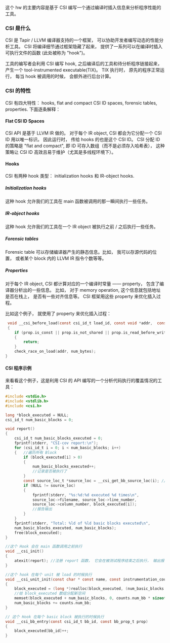 这个 hw 的主要内容是基于 CSI 编写一个通过编译时插入信息来分析程序性能的工具。

### CSI 是什么

CSI 是 Tapir / LLVM 编译器支持的一个框架， 可以协助开发者编写动态的性能分析工具。 CSI 将编译细节通过框架隐藏了起来， 提供了一系列可以在编译时插入可执行文件的函数 (此处被称为 "hook")。

工具的编写者会利用 CSI 编写 hook, 之后编译后的工具和待分析程序链接起来， 产生一个 tool-instrumented executable(TIX)。 TIX 执行时， 原先的程序正常运行， 每当 hook 被调用的时候， 会额外进行后台计算。 

### CSI 的特性

CSI 有四大特性： hooks, flat and compact CSI ID spaces, forensic tables, properties. 下面逐条解释：

#### Flat CSI ID Spaces

CSI API 是基于 LLVM IR 做的。 对于每个 IR object, CSI 都会为它分配一个 CSI ID 用以唯一标识。 因此运行时， 传给 hooks 的也是这个 CSI ID。 CSI 分配 ID 的策略是 "flat and compact", 即 ID 可存入数组（而不是必须存入哈希表）， 这种策略让 CSI ID 高效且易于维护（尤其是多线程环境下）。 

#### Hooks

CSI 有两种 hook 类型： initialization hooks 和 IR-object hooks.

##### Initialization hooks

这种 hook 允许我们的工具在 main 函数被调用的那一瞬间执行一些任务。

##### IR-object hooks

这种 hook 允许我们的工具在一个 IR object 被执行之前 / 之后执行一些任务。

##### Forensic tables

Forensic table 可以存储编译器产生的静态信息。比如， 我可以存源代码的位置， 或者某个 block 内的 LLVM IR 指令个数等等。



##### Properties
 
对于每个 IR object, CSI 都计算对应的一个编译时常量 —— property， 包含了编译器分析出的一些信息。 比如， 对于 memory operation, 这个信息就包括地址是否在栈上， 是否有一些对齐信息等。 CSI 框架用这些 property 来优化插入过程。

比如这个例子， 就使用了 property 来优化插入过程：

```c
 void __csi_before_load(const csi_id_t load_id, const void *addr,  const int32_t num_bytes, const load_prop_t prop) 
 { 
    if (prop.is_const || prop.is_not_shared || prop.is_read_before_write_in_bb) 
    {
        return; 
    }
    check_race_on_load(addr, num_bytes);
}
```

#### CSI 程序示例


来看看这个例子，这是利用 CSI 的 API 编写的一个分析代码执行的覆盖情况的工具：

```c
#include <stdio.h> 
#include <stdlib.h> 
#include <csi.h> 

long *block_executed = NULL; 
csi_id_t num_basic_blocks = 0; 

void report() 
{ 
    csi_id_t num_basic_blocks_executed = 0; 
    fprintf(stderr, "CSI-cov report:\n"); 
    for (csi_id_t i = 0; i < num_basic_blocks; i++) 
    {   //遍历所有 Block
        if (block_executed[i] > 0) 
        {
            num_basic_blocks_executed++; 
            //记录是否被执行了
        }
        const source_loc_t *source_loc = __csi_get_bb_source_loc(i); //从 forensic table 中拿到 source location
        if (NULL != source_loc) 
        {
            fprintf(stderr, "%s:%d:%d executed %d times\n", 
            source_loc->filename, source_loc->line_number, 
            source_loc->column_number, block_executed[i]); 
            //报告输出
        }
    } 
    fprintf(stderr, "Total: %ld of %ld basic blocks executed\n", 
    num_basic_blocks_executed, num_basic_blocks); 
    free(block_executed); 
} 

//这个 Hook 会在 main 函数调用之前执行
void __csi_init() 
{ 
    atexit(report); //注册 report 函数， 它会在被测试程序结束之后执行， 输出报告
} 

//这个 hook 在每个 unit 被 load 的时候执行
void __csi_unit_init(const char * const name, const instrumentation_counts_t counts) 
{   
    block_executed = (long *)realloc(block_executed, (num_basic_blocks + counts.num_bb) * sizeof(long)); 
    //给 block_executed 数组分配新空间
    memset(block_executed + num_basic_blocks, 0, counts.num_bb * sizeof(long)); 
    num_basic_blocks += counts.num_bb; 
} 

// 这个 Hook 在每个 basic block 被执行的时候执行
void __csi_bb_entry(const csi_id_t bb_id, const bb_prop_t prop) 
{ 
    block_executed[bb_id]++; 
} 
```